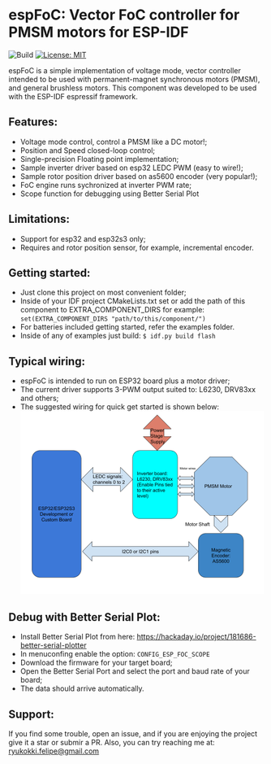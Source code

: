 # espFoC: Vector FoC controller for PMSM motors for ESP-IDF

![Build](https://github.com/uLipe/espFoC/workflows/Build/badge.svg)
[![License: MIT](https://img.shields.io/badge/License-MIT-yellow.svg)](https://opensource.org/licenses/MIT)

espFoC is a simple implementation of voltage mode, vector controller intended to be used with permanent-magnet synchronous motors (PMSM), and general brushless motors. This component was developed to be used with the ESP-IDF 
espressif framework.

## Features:
* Voltage mode control, control a PMSM like a DC motor!;
* Position and Speed closed-loop control;
* Single-precision Floating point implementation;
* Sample inverter driver based on esp32 LEDC PWM (easy to wire!);
* Sample rotor position driver based on as5600 encoder (very popular!);
* FoC engine runs sychronized at inverter PWM rate;
* Scope function for debugging using Better Serial Plot

## Limitations:
* Support for esp32 and esp32s3 only;
* Requires and rotor position sensor, for example, incremental encoder.

## Getting started:
* Just clone this project on most convenient folder;
* Inside of your IDF project CMakeLists.txt set or add the path of this component to EXTRA_COMPONENT_DIRS for example: `set(EXTRA_COMPONENT_DIRS "path/to/this/component/")`
* For batteries included getting started, refer the examples folder.
* Inside of any of examples just build: `$ idf.py build flash`
 
## Typical wiring:
* espFoC is intended to run on ESP32 board plus a motor driver;
* The current driver supports 3-PWM output suited to: L6230, DRV83xx and others;
* The suggested wiring for quick get started is shown below: 
![Wiring](/doc/images/wiring.png)


## Debug with Better Serial Plot:
* Install Better Serial Plot from here: https://hackaday.io/project/181686-better-serial-plotter 
* In menuconfing enable the option: `CONFIG_ESP_FOC_SCOPE`
* Download the firmware for your target board;
* Open the Better Serial Port and select the port and baud rate of your board;
* The data should arrive automatically.

## Support:
If you find some trouble, open an issue, and if you are enjoying the project
give it a star or submir a PR. Also, you can try reaching me at:
ryukokki.felipe@gmail.com